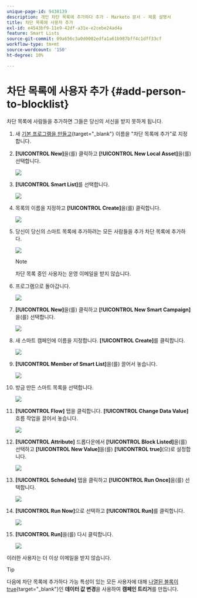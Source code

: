 ```yaml
---
unique-page-id: 9438139
description: 개인 차단 목록에 추가하다 추가 - Marketo 문서 - 제품 설명서
title: 차단 목록에 사용자 추가
exl-id: e4543bf9-11e9-42df-a31e-e2cebe24ad4a
feature: Smart Lists
source-git-commit: 09a656c3a0d0002edfa1a61b987bff4c1dff33cf
workflow-type: tm+mt
source-wordcount: '150'
ht-degree: 10%

---
```


# 차단 목록에 사용자 추가 {#add-person-to-blocklist}

차단 목록에 사람들을 추가하면 그들은 당신의 서신을 받지 못하게 됩니다.

1. 새 [기본 프로그램을 만들고](/help/marketo/product-docs/core-marketo-concepts/programs/creating-programs/create-a-program.md){target="_blank"} 이름을 &quot;차단 목록에 추가&quot;로 지정합니다.

1. **[!UICONTROL New]**&#x200B;을(를) 클릭하고 **[!UICONTROL New Local Asset]**&#x200B;을(를) 선택합니다.

   ![](assets/add-person-to-blocklist-1.png)

1. **[!UICONTROL Smart List]**&#x200B;를 선택합니다.

   ![](assets/add-person-to-blocklist-2.png)

1. 목록의 이름을 지정하고 **[!UICONTROL Create]**&#x200B;을(를) 클릭합니다.

   ![](assets/add-person-to-blocklist-3.png)

1. 당신이 당신의 스마트 목록에 추가하려는 모든 사람들을 추가 차단 목록에 추가하다.

   ![](assets/add-person-to-blocklist-4.png)

   >[!NOTE]
   >
   >차단 목록 중인 사용자는 운영 이메일을 받지 않습니다.

1. 프로그램으로 돌아갑니다.

   ![](assets/add-person-to-blocklist-5.png)

1. **[!UICONTROL New]**&#x200B;을(를) 클릭하고 **[!UICONTROL New Smart Campaign]**&#x200B;을(를) 선택합니다.

   ![](assets/add-person-to-blocklist-6.png)

1. 새 스마트 캠페인에 이름을 지정합니다. **[!UICONTROL Create]**&#x200B;를 클릭합니다.

   ![](assets/add-person-to-blocklist-7.png)

1. **[!UICONTROL Member of Smart List]**&#x200B;을(를) 끌어서 놓습니다.

   ![](assets/add-person-to-blocklist-8.png)

1. 방금 만든 스마트 목록을 선택합니다.

   ![](assets/add-person-to-blocklist-9.png)

1. **[!UICONTROL Flow]** 탭을 클릭합니다. **[!UICONTROL Change Data Value]** 흐름 작업을 끌어서 놓습니다.

   ![](assets/add-person-to-blocklist-10.png)

1. **[!UICONTROL Attribute]** 드롭다운에서 **[!UICONTROL Block Listed]**&#x200B;을(를) 선택하고 **[!UICONTROL New Value]**&#x200B;을(를) **[!UICONTROL true]**(으)로 설정합니다.

   ![](assets/add-person-to-blocklist-11.png)

1. **[!UICONTROL Schedule]** 탭을 클릭하고 **[!UICONTROL Run Once]**&#x200B;을(를) 선택합니다.

   ![](assets/add-person-to-blocklist-12.png)

1. **[!UICONTROL Run Now]**&#x200B;으로 선택하고 **[!UICONTROL Run]**&#x200B;를 클릭합니다.

   ![](assets/add-person-to-blocklist-13.png)

1. **[!UICONTROL Run]**&#x200B;을(를) 다시 클릭합니다.

   ![](assets/add-person-to-blocklist-14.png)

이러한 사용자는 더 이상 이메일을 받지 않습니다.

>[!TIP]
>
>다음에 차단 목록에 추가하다 가능 특성이 있는 모든 사용자에 대해 [나열된 블록이 true](/help/marketo/product-docs/core-marketo-concepts/smart-campaigns/creating-a-smart-campaign/create-a-new-smart-campaign.md){target="_blank"}인 **데이터 값 변경**&#x200B;을 사용하여 **캠페인 트리거**&#x200B;를 만듭니다.
